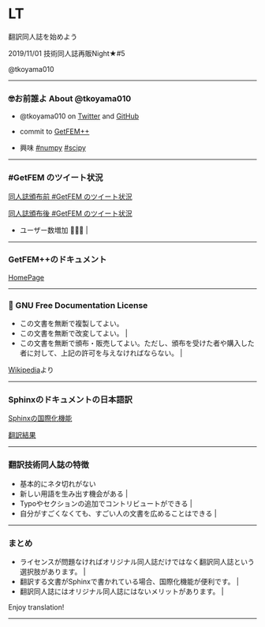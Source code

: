 # LT

翻訳同人誌を始めよう

2019/11/01 技術同人誌再販Night★#5

@tkoyama010

---
### 🤓お前誰よ About @tkoyama010

- @tkoyama010 on [Twitter](https://twitter.com/tkoyama010) and [GitHub](https://github.com/tkoyama010)

- commit to [GetFEM++](https://github.com/getfem-doc/getfem.git)

- 興味 [#numpy](https://twitter.com/search?q=%23numpy&src=hashtag_click) [#scipy](https://twitter.com/search?q=%23scipy&src=typed_query)

---
### #GetFEM のツイート状況

[同人誌頒布前 #GetFEM のツイート状況](https://twitter.com/search?q=%23GetFEM%20since%3A2018-01-01%20until%3A2018-12-31&src=typed_query&f=live)

[同人誌頒布後 #GetFEM のツイート状況](https://twitter.com/search?q=%23GetFEM%20since%3A2019-01-01%20until%3A2019-12-31&src=typed_query&f=live)

- ユーザー数増加 👏👏👏 |

---
### GetFEM++のドキュメント

[HomePage](http://getfem.org)

---
### 🐂 GNU Free Documentation License

- この文書を無断で複製してよい。
- この文書を無断で改変してよい。 |
- この文書を無断で頒布・販売してよい。ただし、頒布を受けた者や購入した者に対して、上記の許可を与えなければならない。 |

[Wikipedia](https://ja.wikipedia.org/wiki/GNU_Free_Documentation_License)より

---
### Sphinxのドキュメントの日本語訳

[Sphinxの国際化機能](https://www.sphinx-doc.org/ja/master/usage/advanced/intl.html)

[翻訳結果](https://getfem.readthedocs.io/ja/latest/contents.html)

---
### 翻訳技術同人誌の特徴

- 基本的にネタ切れがない
- 新しい用語を生み出す機会がある |
- Typoやセクションの追加でコントリビュートができる |
- 自分がすごくなくても、すごい人の文書を広めることはできる |

---
### まとめ

- ライセンスが問題なければオリジナル同人誌だけではなく翻訳同人誌という選択肢があります。 |
- 翻訳する文書がSphinxで書かれている場合、国際化機能が便利です。 |
- 翻訳同人誌にはオリジナル同人誌にはないメリットがあります。 |

Enjoy translation!

---
